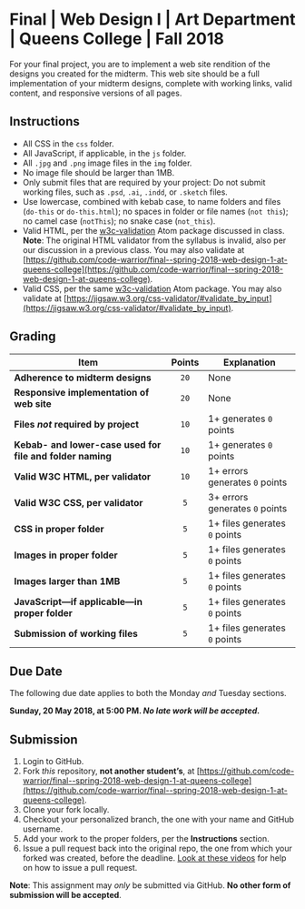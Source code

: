 # Final | Web Design I | Art Department | Queens College | Fall 2018
For your final project, you are to implement a web site rendition of the designs you created for the midterm. This web site should be a full implementation of your midterm designs, complete with working links, valid content, and responsive versions of all pages.

## Instructions
* All CSS in the `css` folder.
* All JavaScript, if applicable, in the `js` folder.
* All `.jpg` and `.png` image files in the `img` folder.
* No image file should be larger than 1MB.
* Only submit files that are required by your project: Do not submit working files, such as `.psd`, `.ai`, `.indd`, or `.sketch` files.
* Use lowercase, combined with kebab case, to name folders and files (`do-this` or `do-this.html`); no spaces in folder or file names (`not this`); no camel case (`notThis`); no snake case (`not_this`).
* Valid HTML, per the [w3c-validation](https://atom.io/packages/w3c-validation) Atom package discussed in class. **Note**: The original HTML validator from the syllabus is invalid, also per our discussion in a previous class. You may also validate at [https://github.com/code-warrior/final--spring-2018-web-design-1-at-queens-college](https://github.com/code-warrior/final--spring-2018-web-design-1-at-queens-college).
* Valid CSS, per the same [w3c-validation](https://atom.io/packages/w3c-validation) Atom package. You may also validate at [https://jigsaw.w3.org/css-validator/#validate_by_input](https://jigsaw.w3.org/css-validator/#validate_by_input).

## Grading
| Item                                                      | Points |  Explanation                   |
|-----------------------------------------------------------|:------:|--------------------------------|
| **Adherence to midterm designs**                          | `20`   | None                           |
| **Responsive implementation of web site**                 | `20`   | None                           |
| **Files *not* required by project**                       | `10`   | 1+ generates `0` points        |
| **Kebab- and lower-case used for file and folder naming** | `10`   | 1+ generates `0` points        |
| **Valid W3C HTML, per validator**                         | `10`   | 1+ errors generates `0` points |
| **Valid W3C CSS, per validator**                          | `5`    | 3+ errors generates `0` points |
| **CSS in proper folder**                                  | `5`    | 1+ files generates `0` points  |
| **Images in proper folder**                               | `5`    | 1+ files generates `0` points  |
| **Images larger than 1MB**                                | `5`    | 1+ files generates `0` points  |
| **JavaScript—if applicable—in proper folder**             | `5`    | 1+ files generates `0` points  |
| **Submission of working files**                           | `5`    | 1+ files generates `0` points  |

## Due Date
The following due date applies to both the Monday *and* Tuesday sections.

**Sunday, 20 May 2018, at 5:00 PM. _No late work will be accepted._**

## Submission
1. Login to GitHub.
2. Fork *this* repository, **not another student’s**, at [https://github.com/code-warrior/final--spring-2018-web-design-1-at-queens-college](https://github.com/code-warrior/final--spring-2018-web-design-1-at-queens-college).
3. Clone your fork locally.
4. Checkout your personalized branch, the one with your name and GitHub username.
5. Add your work to the proper folders, per the **Instructions** section.
6. Issue a pull request back into the original repo, the one from which your forked was created, before the deadline. [Look at these videos](http://code-warrior.github.io/tutorials/git/github/) for help on how to issue a pull request.

**Note**: This assignment may *only* be submitted via GitHub. **No other form of submission will be accepted**.
